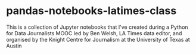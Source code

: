 # pandas-notebooks-latimes-class
This is a collection of Jupyter notebooks that I've created during a Python for Data Journalists MOOC led by Ben Welsh, LA Times data editor, and organised by the Knight Centre for Journalism at the University of Texas at Austin
